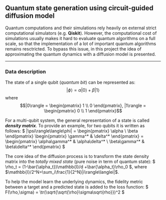 ## Quantum state generation using circuit-guided diffusion model
Quantum computations and their simulations rely heavily on external strict computational simulators (e.g. **Qiskit**). However, the computational cost of simulations usually makes it hard to evaluate quantum algorithms on a full scale, so that the implementation of a lot of important quantum algorithms remains resctricted. To bypass this issue, in this project the idea of approximating the quantum dynamics with a diffusion model is presented.
***
### Data description
The state of a single qubit (*quantum bit*) can be represented as:
$$|\phi\rangle=\alpha|0\rangle+\beta|1\rangle$$
where
$$|0\rangle = \begin{pmatrix} 1 \\ 0 \end{pmatrix}, |1\rangle = \begin{pmatrix} 0 \\ 1 \end{pmatrix}$$

For a multi-qubit system, the general representation of a state is called ***density matrix***. To provide an example, for two qubits it is written as follows:
$
|\psi\rangle\langle\phi| = \begin{pmatrix} \alpha \\ \beta \end{pmatrix} \begin{pmatrix} \gamma^* & \delta^* \end{pmatrix} = \begin{pmatrix} \alpha\gamma^* & \alpha\delta^* \\ \beta\gamma^* & \beta\delta^* \end{pmatrix}
$

The core idea of the diffusion process is to transform the state density matrix into the *totally mixed state* (pure noise in term of quantum state):
$
\rho_t = (1-\bar{\alpha_t})\mathbb{I}/d +\bar{\alpha_t}\rho_0
$,
where $\mathbb{I}/2^N=\sum_i\frac{1}{2^N}|i\rangle\langlei|$.

To help the model learn the underlying dynamics, the fidelity metric between a target and a predicted state is added to the loss function:
$
F(\rho,\sigma) = \tr(\sqrt{\sqrt{\rho}\sigma\sqrt{rho}})^2
$
